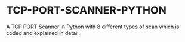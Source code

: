 # TCP-PORT-SCANNER-PYTHON
A TCP PORT Scanner in Python with 8 different types of scan which is coded and explained in detail.
